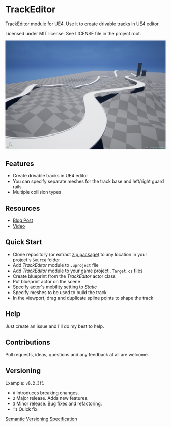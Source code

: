 # TrackEditor

TrackEditor module for UE4. Use it to create drivable tracks in UE4 editor.

Licensed under MIT license. See LICENSE file in the project root.

![TrackEditor cover screenshot](/Resources/cover_screenshot.png?raw=true "UE4 GraphPlotter module")

Features
--------

- Create drivable tracks in UE4 editor
- You can specify separate meshes for the track base and left/right guard rails
- Multiple collision types

Resources
---
* [Blog Post](https://wordpress.com/post/bartlomiejwolk.wordpress.com/1385)    
* [Video](https://youtu.be/7IINabzPLeo)

Quick Start
------------------

- Clone repository (or extract [zip package](https://github.com/bartlomiejwolk/TrackEditor/archive/master.zip)) to any location in your project's `Source` folder
- Add _TrackEditor_ module to `.uproject` file
- Add _TrackEditor_ module to your game project  `.Target.cs` files
- Create blueprint from the _TrackEditor_ actor class
- Put blueprint actor on the scene
- Specify actor's mobility setting to _Static_
- Specify meshes to be used to build the track
- In the viewport, drag and duplicate spline points to shape the track

Help
-----

Just create an issue and I'll do my best to help.

Contributions
------------

Pull requests, ideas, questions and any feedback at all are welcome.

Versioning
----------

Example: `v0.2.3f1`

- `0` Introduces breaking changes.
- `2` Major release. Adds new features.
- `3` Minor release. Bug fixes and refactoring.
- `f1` Quick fix.

[Semantic Versioning Specification](http://semver.org/)
